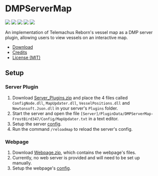 # DMPServerMap

[![ ](https://img.shields.io/github/v/release/FrostBird347/DMPServerMap?label=Latest%20Release)](https://github.com/FrostBird347/DMPServerMap/releases/latest) [![ ](https://img.shields.io/github/v/release/FrostBird347/DMPServerMap?include_prereleases&label=Latest%20Pre-Release)](https://github.com/FrostBird347/DMPServerMap/releases) [![ ](https://img.shields.io/github/issues-raw/FrostBird347/DMPServerMap?label=Open%20Issues)](https://github.com/FrostBird347/DMPServerMap/issues) [![ ](https://img.shields.io/github/issues-closed-raw/FrostBird347/DMPServerMap?label=Closed%20Issues&color=success)](https://github.com/frostbird347/dmpservermap/issues?q=is%3Aissue+sort%3Aupdated-desc+is%3Aclosed) [![ ](https://img.shields.io/github/downloads/FrostBird347/DMPServerMap/total?label=Downloads)](https://github.com/FrostBird347/DMPServerMap/releases)

An implementation of Telemachus Reborn's vessel map as a DMP server plugin, allowing users to view vessels on an interactive map.

- [Download](https://github.com/FrostBird347/DMPServerMap/releases/latest/)
- [Credits](https://github.com/FrostBird347/DMPServerMap/blob/master/Credits.md)
- [License (MIT)](https://github.com/FrostBird347/DMPServerMap/blob/master/LICENSE)

## Setup

### Server Plugin
1. Download [Server_Plugins.zip](https://github.com/FrostBird347/DMPServerMap/releases/latest/) and place the 4 files called `ConfigNode.dll`, `MapUpdater.dll`, `VesselPositions.dll` and `Newtonsoft.Json.dll` in your server's `Plugins` folder.
2. Start the server and open the file `[Server]/PluginData/DMPServerMap-FrostBird347/Config/MapUpdater.txt` in a text editor.
3. Setup the server [config](https://github.com/FrostBird347/DMPServerMap/wiki/Config#Plugin).
4. Run the command `/reloadmap` to reload the server's config.

### Webpage
1. Download [Webpage.zip](https://github.com/FrostBird347/DMPServerMap/releases/latest/), which contains the webpage's files.
2. Currently, no web server is provided and will need to be set up manually.
3. Setup the webpage's [config](https://github.com/FrostBird347/DMPServerMap/wiki/Config#Webpage).
